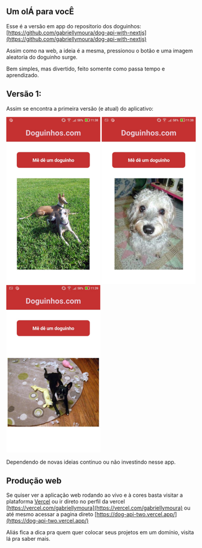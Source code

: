 ## Um olÁ para vocÊ
Esse é a versão em app do repositorio dos doguinhos: [https://github.com/gabriellymoura/dog-api-with-nextjs](https://github.com/gabriellymoura/dog-api-with-nextjs)

Assim como na web, a ideia é a mesma, pressionou o botão e uma imagem aleatoria do doguinho surge.

Bem simples, mas divertido, feito somente como passa tempo e aprendizado.


## Versão 1:
Assim se encontra a primeira versão (e atual) do aplicativo:


<img width='250' heigth = '1000' src='src/images/Screenshot_1.jpg'/> <img width='250' heigth = '1000' src='src/images/Screenshot_2.jpg'/> <img width='250' heigth = '1000' src='src/images/Screenshot_3.jpg'/>


Dependendo de novas ideias continuo ou não investindo nesse app.


## Produção web
Se quiser ver a aplicação web rodando ao vivo e à cores basta visitar a plataforma [Vercel](https://vercel.com) ou ir direto no perfil da vercel [https://vercel.com/gabriellymoura](https://vercel.com/gabriellymoura) ou até mesmo acessar a pagina direto [https://dog-api-two.vercel.app/](https://dog-api-two.vercel.app/)

Aliás fica a dica pra quem quer colocar seus projetos em um domínio, visita lá pra saber mais.